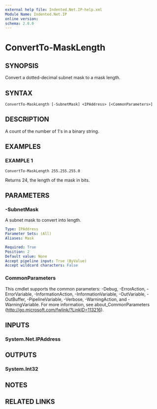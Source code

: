 ```yaml
---
external help file: Indented.Net.IP-help.xml
Module Name: Indented.Net.IP
online version:
schema: 2.0.0
---
```


# ConvertTo-MaskLength

## SYNOPSIS
Convert a dotted-decimal subnet mask to a mask length.

## SYNTAX

```
ConvertTo-MaskLength [-SubnetMask] <IPAddress> [<CommonParameters>]
```

## DESCRIPTION
A count of the number of 1's in a binary string.

## EXAMPLES

### EXAMPLE 1
```
ConvertTo-MaskLength 255.255.255.0
```

Returns 24, the length of the mask in bits.

## PARAMETERS

### -SubnetMask
A subnet mask to convert into length.

```yaml
Type: IPAddress
Parameter Sets: (All)
Aliases: Mask

Required: True
Position: 2
Default value: None
Accept pipeline input: True (ByValue)
Accept wildcard characters: False
```

### CommonParameters
This cmdlet supports the common parameters: -Debug, -ErrorAction, -ErrorVariable, -InformationAction, -InformationVariable, -OutVariable, -OutBuffer, -PipelineVariable, -Verbose, -WarningAction, and -WarningVariable.
For more information, see about_CommonParameters (http://go.microsoft.com/fwlink/?LinkID=113216).

## INPUTS

### System.Net.IPAddress
## OUTPUTS

### System.Int32
## NOTES

## RELATED LINKS
